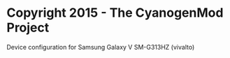 Copyright 2015 - The CyanogenMod Project
===================================

Device configuration for Samsung Galaxy V SM-G313HZ (vivalto)
